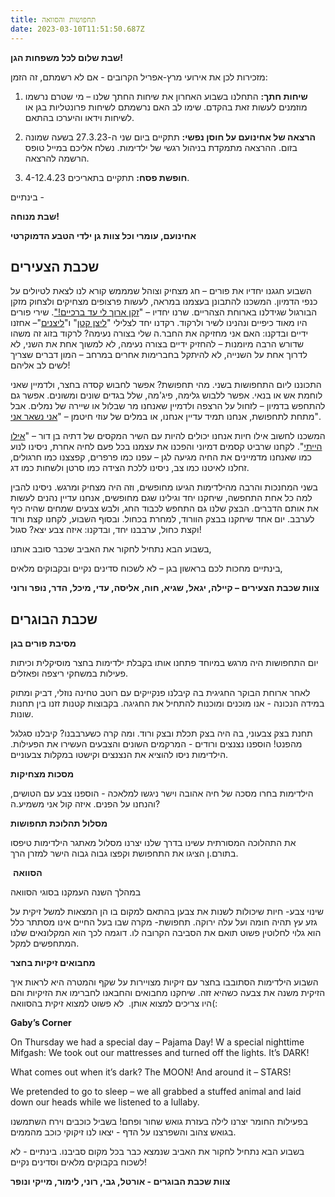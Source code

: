 ```yaml
---
title: תחפושות והסוואה
date: 2023-03-10T11:51:50.687Z
---
```

**שבת שלום לכל משפחות הגן!**

מזכירות לכן את אירועי מרץ-אפריל הקרובים - אם לא רשמתם, זה הזמן:

1. **שיחות חתך:** התחלנו בשבוע האחרון את שיחות החתך שלנו – מי שטרם נרשמו מוזמנים לעשות זאת בהקדם. שימו לב האם נרשמתם לשיחות פרונטליות בגן או לשיחות וידאו והיערכו בהתאם.

2. **הרצאה של אחינועם על חוסן נפשי:** תתקיים ביום שני ה-27.3.23 בשעה שמונה בזום. ההרצאה מתמקדת בניהול רגשי של ילדימות. נשלח אליכם במייל טופס הרשמה להרצאה.

3. **חופשת פסח:** תתקיים בתאריכים 4-12.4.23.

בינתיים -

**שבת מנוחה!**

**אחינועם, עומרי וכל צוות גן ילדי הטבע הדמוקרטי**

## **שכבת הצעירים**

השבוע חגגנו יחדיו את פורים – חג מצחיק וצוהל שמממש קורא לנו לצאת לטיולים על כנפי הדמיון. המשכנו להתבונן בעצמנו במראה, לעשות פרצופים מצחיקים ולצחוק מזקן הבורגול שגידלנו בארוחת הצהריים. שרנו יחדיו – "[זקן ארוך לי עד ברכיים!"](https://www.youtube.com/watch?v=0zvjSMuqI3g). שירי פורים היו מאוד כיפיים ונהנינו לשיר ולרקוד. רקדנו יחד לצלילי "[ליצן קטן](https://www.youtube.com/watch?v=Gul_Pj73Di8)" ו"[ליצנים](https://www.youtube.com/watch?v=nno7bkHxZeA)"– אחזנו ידיים ובדקנו: האם אני מחזיקה את החבר.ה שלי בצורה נעימה? לרקוד בזוג זה משהו שדורש הרבה מיומנות – להחזיק ידיים בצורה נעימה, לא למשוך אחת את השני, לא לדרוך אחת על השנייה, לא להיתקל בחברימות אחרים במרחב – המון דברים שצריך לשים לב אליהם!

התכוננו ליום התחפושות בשני. מהי תחפושת? אפשר לחבוש קסדה בחצר, ולדמיין שאני לוחמת אש או בנאי. אפשר ללבוש גלימה, פיג'מה, שלל בגדים שונים ומשונים. אפשר גם להתחפש בדמיון – לזחול על הרצפה ולדמיין שאנחנו מר שבלול או שיירה של נמלים. אבל מתחת לתחפושת, אנחנו תמיד עדיין אנחנו, או במלים של עוזי חיטמן – "[אני נשאר אני](https://www.youtube.com/watch?v=Su4Gv-cwpWI)".

המשכנו לחשוב אילו חיות אנחנו יכולים להיות עם השיר המקסים של דתיה בן דור – "[אילו הייתי](https://www.youtube.com/watch?v=aM856Z3t_l0)". לקחנו שרביט קסמים דמיוני והפכנו את עצמנו בכל פעם לחיה אחרת, ניסינו לנוע כמו שאנחנו מדמיינים את החיה מגיעה לגן – עפנו כמו פרפרים, קפצצנו כמו חרגולים, זחלנו לאיטנו כמו צב, ניסינו ללכת הצידה כמו סרטן ולשחות כמו דג.

בשני המחנכות והרבה מהילדימות הגיעו מחופשים, וזה היה מצחיק ומרגש. ניסינו להבין למה כל אחת התחפשה, שיחקנו יחד וגילינו שגם מחופשים, אנחנו עדיין נהנים לעשות את אותם הדברים. הבצק שלנו גם התחפש לכבוד החג, ולבש צבעים שמחים שהיה כיף לערבב. יום אחד שיחקנו בבצק הוורוד, למחרת בכחול. ובסוף השבוע, לקחנו קצת ורוד וקצת כחול, ערבבנו יחד, ובדקנו: איזה צבע יצא? סגול!

בשבוע הבא נתחיל לחקור את האביב שכבר סובב אותנו,

בינתיים מחכות לכם בראשון בגן – לא לשכוח סדינים נקיים ובקבוקים מלאים,

**צוות שכבת הצעירים – קיילה, יגאל, שגיא, חוה, אליסה, עדי, מיכל, הדר, נופר ורוני**



## **שכבת הבוגרים**

**מסיבת פורים בגן** 

יום התחפושות היה מרגש במיוחד פתחנו אותו בקבלת ילדימות בחצר מוסיקלית וכיתות פעילות במשחקי ריצפה ופאזלים. 

לאחר ארוחת הבוקר החגיגית בה קיבלנו פנקייקים עם רוטב טחינה נוזלי, דביק ומתוק במידה הנכונה - אנו מוכנים ומוכנות להתחיל את החגיגה. בקבוצות קטנות זזנו בין תחנות שונות. 

תחנת בצק צבעוני, בה היה בצק תכלת ובצק ורוד. ומה קרה כשערבבנו? קיבלנו סגלגל מהפנט! הוספנו נצנצים ורודים - המרקמים השונים והצבעים העשירו את הפעילות. הילדימות ניסו להוציא את הנצנצים וקישטו במקלות צבעוניים. 

**מסכות מצחיקות** 

הילדימות בחרו מסכה של חיה אהובה וישר ניגשו למלאכה - הוספנו צבע עם הטושים, והנחנו על הפנים. איזה קול אני משמיע.ה? 

**מסלול תהלוכת תחפושות** 

את התהלוכה המסורתית עשינו בדרך שלנו יצרנו מסלול מאתגר הילדימות טיפסו בתורם.ן הציגו את התחפושת וקפצו גבוה גבוה הישר למזרן הרך. 

 **הסוואה**

במהלך השנה העמקנו בסוגי הסוואה 

שינוי צבע- חיות שיכולות לשנות את צבען בהתאם למקום בו הן המצאות למשל זיקית על גזע עץ תהיה חומה ועל עלה ירוקה. תחפושת- מקרה שבו בעל החיים אינו מסתתר כלל הוא גלוי לחלוטין פשוט תואם את הסביבה הקרובה לו. דוגמה לכך הוא המקלונאים שלנו המתחפשים למקל.

**מחבואים זיקיות בחצר**

השבוע הילדימות הסתובבו בחצר עם זיקיות מצויירות על שקף והמטרה היא לראות איך הזיקית משנה את צבעה כשהיא זזה. שיחקנו מחבואים והחבאנו לחברימו את הזיקיות והם היו צריכים למצוא אותן.  לא פשוט למצוא זיקית בהסוואה(: 

**Gaby’s Corner**

On Thursday we had a special day – Pajama Day! W a special nighttime Mifgash: We took out our mattresses and turned off the lights. It’s DARK!

What comes out when it’s dark? The MOON! And around it – STARS!

We pretended to go to sleep – we all grabbed a stuffed animal and laid down our heads while we listened to a lullaby.

בפעילות החומר יצרנו לילה בעזרת גואש שחור ופחם! בשביל כוכבים וירח השתמשנו בגואש צהוב והשפרצנו על הדף - יצאו לנו זיקוקי כוכב מהממים. 

בשבוע הבא נתחיל לחקור את האביב שנמצא כבר בכל מקום סביבנו. בינתיים - לא לשכוח בקבוקים מלאים וסדינים נקיים!

**צוות שכבת הבוגרים - אורטל, גבי, רוני, לימור, מייקי ונופר**